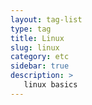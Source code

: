 ```yaml
---
layout: tag-list
type: tag
title: Linux
slug: linux
category: etc
sidebar: true
description: >
   linux basics
---
```

